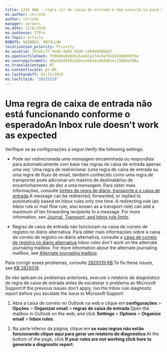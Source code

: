 ```yaml
---
title: 1332 OWA - regra (s) de caixa de entrada é não executá-lo para uma caixa de correio
ms.author: chrisda
author: chrisda
manager: serdars
ms.date: 12/8/2018
ms.audience: ITPro
ms.topic: article
ROBOTS: NOINDEX, NOFOLLOW
localization_priority: Priority
ms.assetid: 383d1c77-5e4b-4a69-92d6-c404d890b6b7
ms.openlocfilehash: f090d0a9d84bc6a4d1a1f4c0af55102d4b0ddfbe
ms.sourcegitcommit: d6ea5e9458a2b8ceaab3ac4bd483e1130b9a398a
ms.translationtype: MT
ms.contentlocale: pt-BR
ms.lasthandoff: 01/15/2019
ms.locfileid: "28275119"
---
```

# <a name="an-inbox-rule-doesnt-work-as-expected"></a><span data-ttu-id="32c94-102">Uma regra de caixa de entrada não está funcionando conforme o esperado</span><span class="sxs-lookup"><span data-stu-id="32c94-102">An Inbox rule doesn't work as expected</span></span>

<span data-ttu-id="32c94-103">Verifique se as configurações a seguir:</span><span class="sxs-lookup"><span data-stu-id="32c94-103">Verify the following settings:</span></span>
  
- <span data-ttu-id="32c94-p101">Pode ser redirecionada uma mensagem encaminhada ou respondida para automaticamente com base nas regras de caixa de entrada apenas uma vez. Uma regra de redirecionar (uma regra de caixa de entrada ou uma regra de fluxo de email, também conhecido como uma regra de transporte) pode adicionar um máximo de destinatários de encaminhamento de dez a uma mensagem. Para obter mais informações, consulte [limites de regra de diário, transporte e a caixa de entrada](https://docs.microsoft.com/office365/servicedescriptions/exchange-online-service-description/exchange-online-limits).</span><span class="sxs-lookup"><span data-stu-id="32c94-p101">A message can be redirected, forwarded, or replied to automatically based on Inbox rules only one time. A redirecting rule (an Inbox rule or mail flow rule, also known as a transport rule) can add a maximum of ten forwarding recipients to a message. For more information, see [Journal, Transport, and Inbox rule limits](https://docs.microsoft.com/office365/servicedescriptions/exchange-online-service-description/exchange-online-limits).</span></span>
    
- <span data-ttu-id="32c94-p102">Regras de caixa de entrada não funcionam na caixa de correio de registro no diário alternativa. Para obter mais informações sobre a caixa de correio de registro no diário alternativa, consulte a [caixa de correio de registro no diário alternativa](https://docs.microsoft.com/Exchange/security-and-compliance/journaling/journaling#alternate-journaling-mailbox).</span><span class="sxs-lookup"><span data-stu-id="32c94-p102">Inbox rules don't work on the alternate journaling mailbox. For more information about the alternate journaling mailbox, see [Alternate journaling mailbox](https://docs.microsoft.com/Exchange/security-and-compliance/journaling/journaling#alternate-journaling-mailbox).</span></span>
    
<span data-ttu-id="32c94-109">Para corrigir esses problemas, consulte [2829319 KB](https://support.microsoft.com/kb/2829319).</span><span class="sxs-lookup"><span data-stu-id="32c94-109">To fix these issues, see [KB 2829319](https://support.microsoft.com/kb/2829319).</span></span>
  
<span data-ttu-id="32c94-110">Se não aplicam os problemas anteriores, execute o relatório de diagnóstico de regra de caixa de entrada antes de escalonar o problema ao Microsoft Support:</span><span class="sxs-lookup"><span data-stu-id="32c94-110">If the previous issues don't apply, run the Inbox rule diagnostic report before you escalate the issue to Microsoft Support:</span></span>
  
1. <span data-ttu-id="32c94-111">Abra a caixa de correio no Outlook na web e clique em **configurações** \> **Opções** \> **Organizar email** \> **regras de caixa de entrada**.</span><span class="sxs-lookup"><span data-stu-id="32c94-111">Open the mailbox in Outlook on the web, and click **Settings** \> **Options** \> **Organize email** \> **Inbox rules**.</span></span>
    
2. <span data-ttu-id="32c94-112">Na parte inferior da página, clique em **se suas regras não estão funcionando clique aqui para gerar um relatório de diagnóstico**.</span><span class="sxs-lookup"><span data-stu-id="32c94-112">At the bottom of the page, click **If your rules are not working click here to generate a diagnostic report**.</span></span>
    


